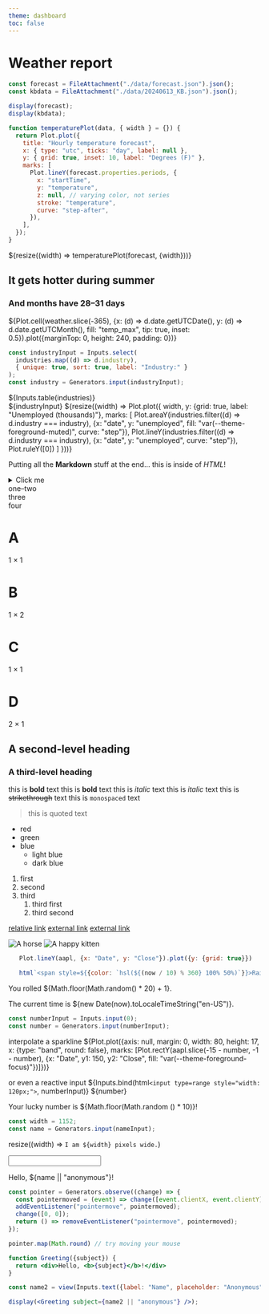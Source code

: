 ```yaml
---
theme: dashboard
toc: false
---
```


# Weather report

```js
const forecast = FileAttachment("./data/forecast.json").json();
const kbdata = FileAttachment("./data/20240613_KB.json").json();
```

```js
display(forecast);
display(kbdata);
```

```js
function temperaturePlot(data, { width } = {}) {
  return Plot.plot({
    title: "Hourly temperature forecast",
    x: { type: "utc", ticks: "day", label: null },
    y: { grid: true, inset: 10, label: "Degrees (F)" },
    marks: [
      Plot.lineY(forecast.properties.periods, {
        x: "startTime",
        y: "temperature",
        z: null, // varying color, not series
        stroke: "temperature",
        curve: "step-after",
      }),
    ],
  });
}
```

<!-- ```js
display(temperaturePlot(forecast));
``` -->

<div class="grid grid-cols-1">
  <div class="card">${resize((width) => temperaturePlot(forecast, {width}))}</div>
</div>

<div class="card" style="max-width: 640px;">
  <h2>It gets hotter during summer</h2>
  <h3>And months have 28–31 days</h3>
  ${Plot.cell(weather.slice(-365), {x: (d) => d.date.getUTCDate(), y: (d) => d.date.getUTCMonth(), fill: "temp_max", tip: true, inset: 0.5}).plot({marginTop: 0, height: 240, padding: 0})}
</div>


```js
const industryInput = Inputs.select(
  industries.map((d) => d.industry),
  { unique: true, sort: true, label: "Industry:" }
);
const industry = Generators.input(industryInput);
```

  <div class="card" style="padding: 0;">
    ${Inputs.table(industries)}
  </div>

<div class="card" style="display: flex; flex-direction: column; gap: 1rem;">
  ${industryInput}
  ${resize((width) => Plot.plot({
    width,
    y: {grid: true, label: "Unemployed (thousands)"},
    marks: [
      Plot.areaY(industries.filter((d) => d.industry === industry), {x: "date", y: "unemployed", fill: "var(--theme-foreground-muted)", curve: "step"}),
      Plot.lineY(industries.filter((d) => d.industry === industry), {x: "date", y: "unemployed", curve: "step"}),
      Plot.ruleY([0])
    ]
  }))}
</div>

<div class="grid grid-cols-4">
  <div class="card">

Putting all the **Markdown** stuff at the end... this is inside of _HTML_!

  </div>
</div>

<details>
  <summary>Click me</summary>
  This text is not visible by default.
</details>

<div class="grid grid-cols-2">
  <div class="card grid-colspan-2">one–two</div>
  <div class="card">three</div>
  <div class="card">four</div>
</div>

<div class="grid grid-cols-2">
  <div class="card"><h1>A</h1>1 × 1</div>
  <div class="card grid-rowspan-2"><h1>B</h1>1 × 2</div>
  <div class="card"><h1>C</h1>1 × 1</div>
  <div class="card grid-colspan-2"><h1>D</h1>2 × 1</div>
</div>

## A second-level heading

### A third-level heading

this is **bold** text
this is **bold** text
this is _italic_ text
this is _italic_ text
this is ~~strikethrough~~ text
this is `monospaced` text

> this is quoted text

- red
- green
- blue
  - light blue
  - dark blue

1. first
1. second
1. third
   1. third first
   1. third second

[relative link](./dashboard)
[external link](https://example.com)
[external link](<https://en.wikipedia.org/wiki/Tar_(computing)>)

<div class="grid grid-cols-4">
  <div class="card">

![A horse](./horse.jpg)
![A happy kitten](https://placekitten.com/200/300)

  </div>
</div>

```js
   Plot.lineY(aapl, {x: "Date", y: "Close"}).plot({y: {grid: true}})
```

```js
   html`<span style=${{color: `hsl(${(now / 10) % 360} 100% 50%)`}}>Rainbow text!</span>`
```

<!-- Inline expressions: -->

You rolled ${Math.floor(Math.random() * 20) + 1}.

The current time is ${new Date(now).toLocaleTimeString("en-US")}.

```js
const numberInput = Inputs.input(0);
const number = Generators.input(numberInput);
```

interpolate a sparkline
${Plot.plot({axis: null, margin: 0, width: 80, height: 17, x: {type: "band", round: false}, marks: [Plot.rectY(aapl.slice(-15 - number, -1 - number), {x: "Date", y1: 150, y2: "Close", fill: "var(--theme-foreground-focus)"})]})}

or even a reactive input 
${Inputs.bind(html`<input type=range style="width: 120px;">`, numberInput)} ${number}

Your lucky number is ${Math.floor(Math.random () * 10)}!


```js
const width = 1152;
const name = Generators.input(nameInput);
```

resize((width) => `I am ${width} pixels wide.`)

<input id="nameInput">

Hello, ${name || "anonymous"}!

```js
const pointer = Generators.observe((change) => {
  const pointermoved = (event) => change([event.clientX, event.clientY]);
  addEventListener("pointermove", pointermoved);
  change([0, 0]);
  return () => removeEventListener("pointermove", pointermoved);
});
```


```js
pointer.map(Math.round) // try moving your mouse
```

<!-- React -->
```jsx
function Greeting({subject}) {
  return <div>Hello, <b>{subject}</b>!</div>
}
```

<!-- Note: use js for declaring vars -->
```js
const name2 = view(Inputs.text({label: "Name", placeholder: "Anonymous"}));
```

```jsx
display(<Greeting subject={name2 || "anonymous"} />);
```